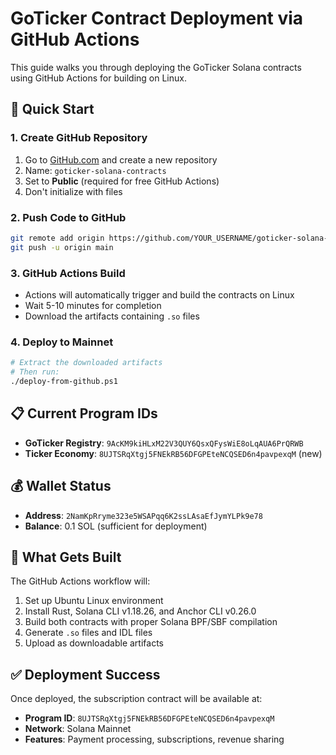 # GoTicker Contract Deployment via GitHub Actions

This guide walks you through deploying the GoTicker Solana contracts using GitHub Actions for building on Linux.

## 🚀 Quick Start

### 1. Create GitHub Repository
1. Go to [GitHub.com](https://github.com) and create a new repository
2. Name: `goticker-solana-contracts`
3. Set to **Public** (required for free GitHub Actions)
4. Don't initialize with files

### 2. Push Code to GitHub
```bash
git remote add origin https://github.com/YOUR_USERNAME/goticker-solana-contracts.git
git push -u origin main
```

### 3. GitHub Actions Build
- Actions will automatically trigger and build the contracts on Linux
- Wait 5-10 minutes for completion
- Download the artifacts containing `.so` files

### 4. Deploy to Mainnet
```bash
# Extract the downloaded artifacts
# Then run:
./deploy-from-github.ps1
```

## 📋 Current Program IDs

- **GoTicker Registry**: `9AcKM9kiHLxM22V3QUY6QsxQFysWiE8oLqAUA6PrQRWB`
- **Ticker Economy**: `8UJTSRqXtgj5FNEkRB56DFGPEteNCQSED6n4pavpexqM` (new)

## 💰 Wallet Status

- **Address**: `2NamKpRryme323e5WSAPqq6K2ssLAsaEfJymYLPk9e78`
- **Balance**: 0.1 SOL (sufficient for deployment)

## 🔧 What Gets Built

The GitHub Actions workflow will:
1. Set up Ubuntu Linux environment
2. Install Rust, Solana CLI v1.18.26, and Anchor CLI v0.26.0
3. Build both contracts with proper Solana BPF/SBF compilation
4. Generate `.so` files and IDL files
5. Upload as downloadable artifacts

## ✅ Deployment Success

Once deployed, the subscription contract will be available at:
- **Program ID**: `8UJTSRqXtgj5FNEkRB56DFGPEteNCQSED6n4pavpexqM`
- **Network**: Solana Mainnet
- **Features**: Payment processing, subscriptions, revenue sharing 